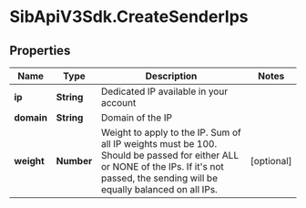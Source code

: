 # SibApiV3Sdk.CreateSenderIps

## Properties
Name | Type | Description | Notes
------------ | ------------- | ------------- | -------------
**ip** | **String** | Dedicated IP available in your account | 
**domain** | **String** | Domain of the IP | 
**weight** | **Number** | Weight to apply to the IP. Sum of all IP weights must be 100. Should be passed for either ALL or NONE of the IPs. If it's not passed, the sending will be equally balanced on all IPs. | [optional] 


